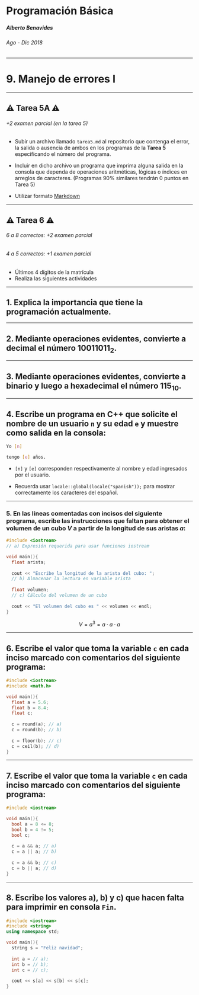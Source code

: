 Programación Básica
===

##### Alberto Benavides

###### Ago - Dic 2018

<!-- footer: Universidad Autónoma de Nuevo León | Facultad de Ciencias Físico Matemáticas | Multimedia y Animación Digital -->

---

# 9. Manejo de errores I

---

## :warning: Tarea 5A :warning:
###### +2 examen parcial (en la tarea 5)

* Subir un archivo llamado `tarea5.md` al repositorio que contenga el error, la salida o ausencia de ambos en los programas de la **Tarea 5** especificando el número del programa. 

* Incluir en dicho archivo un programa que imprima alguna salida en la consola que dependa de operaciones aritméticas, lógicas o índices en arreglos de caracteres. (Programas 90% similares tendrán 0 puntos en Tarea 5)
* Utilizar formato [Markdown](https://github.com/adam-p/markdown-here/wiki/Markdown-Cheatsheet)

---

## :warning: Tarea 6 :warning:
###### 6 a 8 correctos: +2 examen parcial
###### 4 a 5 correctos: +1 examen parcial

* Últimos 4 dígitos de la matrícula
* Realiza las siguientes actividades

---

## 1. Explica la importancia que tiene la programación actualmente.

---

## 2. Mediante operaciones evidentes, convierte a decimal el número $10011011_2$.

---

## 3. Mediante operaciones evidentes, convierte a binario y luego a hexadecimal el número $115_{10}$.

---

## 4. Escribe un programa en C++ que solicite el nombre de un usuario `n` y su edad `e` y muestre como salida en la consola: 

```bash
Yo [n] 

tengo [e] años.
```

* `[n]` y `[e]` corresponden respectivamente al nombre y edad ingresados por el usuario.

* Recuerda usar `locale::global(locale("spanish"));` para mostrar correctamente los caracteres del español.

---

### 5. En las líneas comentadas con incisos del siguiente programa, escribe las instrucciones que faltan para obtener el volumen de un cubo $V$ a partir de la longitud de sus aristas $a$:

```cpp
#include <iostream>
// a) Expresión requerida para usar funciones iostream

void main(){
  float arista;
  
  cout << "Escribe la longitud de la arista del cubo: ";
  // b) Almacenar la lectura en variable arista
  
  float volumen;
  // c) Cálculo del volumen de un cubo
  
  cout << "El volumen del cubo es " << volumen << endl;
}
```
$$ V = a^3 = a \cdot a \cdot a$$

---

## 6. Escribe el valor que toma la variable `c` en cada inciso marcado con comentarios del siguiente programa:

```cpp
#include <iostream>
#include <math.h>

void main(){
  float a = 5.6;
  float b = 8.4;
  float c;
  
  c = round(a); // a)
  c = round(b); // b)
  
  c = floor(b); // c)
  c = ceil(b); // d)
}
```

---

## 7. Escribe el valor que toma la variable `c` en cada inciso marcado con comentarios del siguiente programa:

```cpp
#include <iostream>

void main(){
  bool a = 8 <= 8;
  bool b = 4 != 5;
  bool c;
  
  c = a && a; // a)
  c = a || a; // b)
  
  c = a && b; // c)
  c = b || a; // d)
}
```

---

## 8. Escribe los valores a), b) y c) que hacen falta para imprimir en consola `Fin`.

```cpp
#include <iostream>
#include <string>
using namespace std;

void main(){
  string s = "Feliz navidad";
  
  int a = // a);
  int b = // b);
  int c = // c);
  
  cout << s[a] << s[b] << s[c];
}

```
